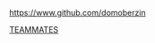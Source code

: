 
<!-- Give link to your github home page -->
<span id="github">https://www.github.com/domoberzin</span>

<!-- [CS3281: Give your NUS-OSS project][CS3282: give your internal and external projects related to the module] -->
<span id="projects">[TEAMMATES](https://github.com/TEAMMATES/teammates)</span>

